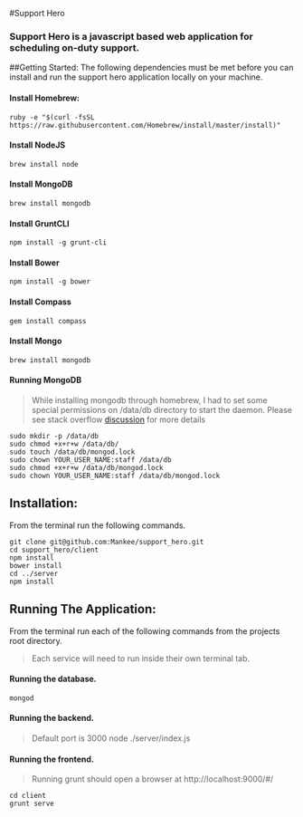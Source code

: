 #Support Hero
### Support Hero is a javascript based web application for scheduling on-duty support.

##Getting Started:
The following dependencies must be met before you can install and run the support hero application locally on your machine.

#### Install Homebrew:
    ruby -e "$(curl -fsSL https://raw.githubusercontent.com/Homebrew/install/master/install)"
#### Install NodeJS
    brew install node
#### Install MongoDB
    brew install mongodb
#### Install GruntCLI
    npm install -g grunt-cli
#### Install Bower
    npm install -g bower
#### Install Compass
    gem install compass
#### Install Mongo
    brew install mongodb
#### Running MongoDB
>While installing mongodb through homebrew, I had to set some special permissions on /data/db directory to start the daemon. Please see stack overflow [discussion](http://stackoverflow.com/questions/7948789/mongodb-mongod-complains-that-there-is-no-data-db-folder) for more details

    sudo mkdir -p /data/db
    sudo chmod +x+r+w /data/db/
    sudo touch /data/db/mongod.lock
    sudo chown YOUR_USER_NAME:staff /data/db
    sudo chmod +x+r+w /data/db/mongod.lock
    sudo chown YOUR_USER_NAME:staff /data/db/mongod.lock

## Installation:
From the terminal run the following commands.

    git clone git@github.com:Mankee/support_hero.git
    cd support_hero/client
    npm install
    bower install
    cd ../server
    npm install

## Running The Application:
From the terminal run each of the following commands from the projects root directory.
>Each service will need to run inside their own terminal tab.

#### Running the database.
    mongod
#### Running the backend.
>Default port is 3000
    node ./server/index.js

#### Running the frontend.
>Running grunt should open a browser at http://localhost:9000/#/

    cd client
    grunt serve